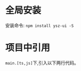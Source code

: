 <script setup>
 import preview from "@/components/preview.vue"
</script>
# 全局安装
安装命令:
`npm install ysz-ui -S`


# 项目中引用
`main.[ts,js]`下,引入以下两行代码。

<preview comName="prologue" demoName="demo1" isShow></preview>